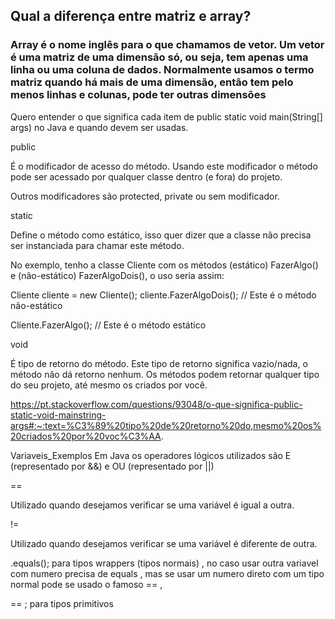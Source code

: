 
## Qual a diferença entre matriz e array?
### Array é o nome inglês para o que chamamos de vetor. Um vetor é uma matriz de uma dimensão só, ou seja, tem apenas uma linha ou uma coluna de dados. Normalmente usamos o termo matriz quando há mais de uma dimensão, então tem pelo menos linhas e colunas, pode ter outras dimensões



Quero entender o que significa cada item de 
public static void main(String[] args) 
no Java e quando devem ser usadas.

public

É o modificador de acesso do método.
Usando este modificador o método pode ser acessado
por qualquer classe dentro (e fora) do projeto.

Outros modificadores são protected, 
private ou sem modificador.

static

Define o método como estático, isso quer dizer que a classe não precisa ser instanciada para chamar este método.

No exemplo, tenho a classe Cliente com os métodos (estático) FazerAlgo() e (não-estático) FazerAlgoDois(), o uso seria assim:

Cliente cliente = new Cliente();
cliente.FazerAlgoDois(); // Este é o método não-estático

Cliente.FazerAlgo(); // Este é o método estático

void

É tipo de retorno do método.
Este tipo de retorno significa vazio/nada, 
o método não dá retorno nenhum. Os métodos podem retornar qualquer tipo do seu projeto,
até mesmo os criados por você.

https://pt.stackoverflow.com/questions/93048/o-que-significa-public-static-void-mainstring-args#:~:text=%C3%89%20tipo%20de%20retorno%20do,mesmo%20os%20criados%20por%20voc%C3%AA. 


Variaveis_Exemplos Em Java os operadores lógicos utilizados são E (representado por &&) e OU (representado por ||)

==

Utilizado quando desejamos verificar se uma variável é igual a outra.

!=

Utilizado quando desejamos verificar se uma variável é diferente de outra.

.equals(); para tipos wrappers (tipos normais) , no caso usar outra variavel com numero precisa de equals , mas se usar um numero direto com um tipo normal pode se usado o famoso == ,

== ; para tipos primitivos
